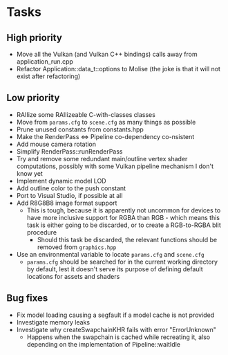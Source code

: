 # Tasks

## High priority

- Move all the Vulkan (and Vulkan C++ bindings) calls away from application_run.cpp
- Refactor Application::data_t::options to Molise (the joke is that it will
  not exist after refactoring)

## Low priority

- RAIIize some RAIIizeable C-with-classes classes
- Move from `params.cfg` to `scene.cfg` as many things as possible
- Prune unused constants from constants.hpp
- Make the RenderPass <=> Pipeline co-dependency co-nsistent
- Add mouse camera rotation
- Simplify RenderPass::runRenderPass
- Try and remove some redundant main/outline vertex shader computations,
  possibly with some Vulkan pipeline mechanism I don't know yet
- Implement dynamic model LOD
- Add outline color to the push constant
- Port to Visual Studio, if possible at all
- Add R8G8B8 image format support
  - This is tough, because it is apparently not uncommon for devices
    to have more inclusive support for RGBA than RGB - which
    means this task is either going to be discarded, or to create a
    RGB-to-RGBA blit procedure
    - Should this task be discarded, the relevant functions should be
      removed from `graphics.hpp`
- Use an environmental variable to locate `params.cfg` and `scene.cfg`
  - `params.cfg` should be searched for in the current working directory
    by default, lest it doesn't serve its purpose of defining default
    locations for assets and shaders

## Bug fixes

- Fix model loading causing a segfault if a model cache is not provided
- Investigate memory leaks
- Investigate why createSwapchainKHR fails with error "ErrorUnknown"
  - Happens when the swapchain is cached while recreating it, also
    depending on the implementation of Pipeline::waitIdle
